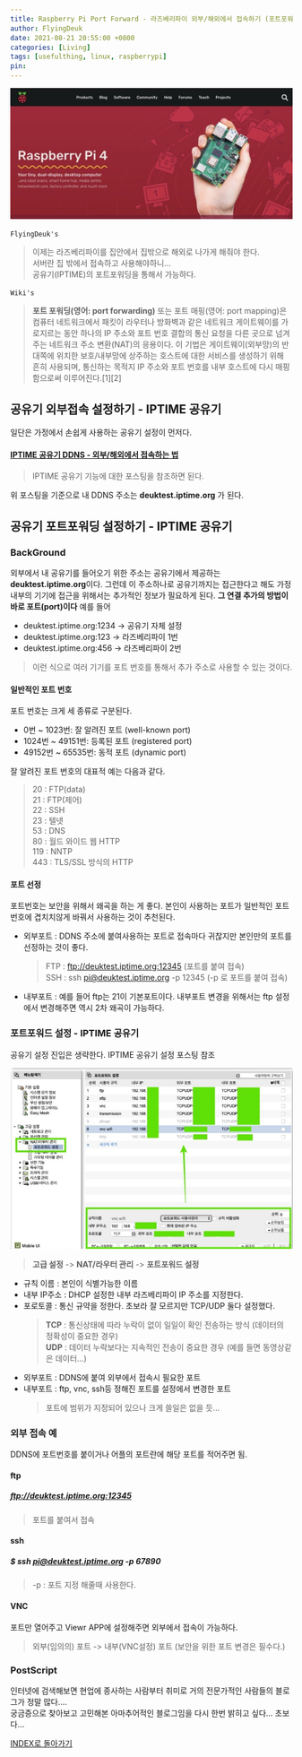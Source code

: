```yaml
---
title: Raspberry Pi Port Forward - 라즈베리파이 외부/해외에서 접속하기 (포트포워드)
author: FlyingDeuk
date: 2021-08-21 20:55:00 +0800
categories: [Living]
tags: [usefulthing, linux, raspberrypi]
pin:
---
```


![pi](/img/living/pi/pi.jpg)

`FlyingDeuk's`
> 이제는 라즈베리파이를 집안에서 집밖으로 해외로 나가게 해줘야 한다. <br>
서버란 집 밖에서 접속하고 사용해야하니...<br>
공유기(IPTIME)의 포트포워딩을 통해서 가능하다.

`Wiki's`
>**포트 포워딩(영어: port forwarding)** 또는 포트 매핑(영어: port mapping)은 컴퓨터 네트워크에서 패킷이 라우터나 방화벽과 같은 네트워크 게이트웨이를 가로지르는 동안 하나의 IP 주소와 포트 번호 결합의 통신 요청을 다른 곳으로 넘겨주는 네트워크 주소 변환(NAT)의 응용이다. 이 기법은 게이트웨이(외부망)의 반대쪽에 위치한 보호/내부망에 상주하는 호스트에 대한 서비스를 생성하기 위해 흔히 사용되며, 통신하는 목적지 IP 주소와 포트 번호를 내부 호스트에 다시 매핑함으로써 이루어진다.[1][2]

## 공유기 외부접속 설정하기 - IPTIME 공유기
일단은 가정에서 손쉽게 사용하는 공유기 설정이 먼저다.

#### [IPTIME 공유기 DDNS - 외부/해외에서 접속하는 법](/posts/IptimeSet/)
>IPTIME 공유기 기능에 대한 포스팅을 참조하면 된다.

위 포스팅을 기준으로 내 DDNS 주소는 **deuktest.iptime.org** 가 된다.

## 공유기 포트포워딩 설정하기 - IPTIME 공유기
### BackGround
외부에서 내 공유기를 들어오기 위한 주소는 공유기에서 제공하는 **deuktest.iptime.org**이다. 그런데 이 주소하나로 공유기까지는 접근한다고 해도 가정내부의 기기에 접근을 위해서는 추가적인 정보가 필요하게 된다.
**그 연결 추가의 방법이 바로 포트(port)이다**
예를 들어
- deuktest.iptime.org:1234 -> 공유기 자체 설정
- deuktest.iptime.org:123 -> 라즈베리파이 1번
- deuktest.iptime.org:456 -> 라즈베리파이 2번
>이런 식으로 여러 기기를 포트 번호를 통해서 추가 주소로 사용할 수 있는 것이다.

#### 일반적인 포트 번호
포트 번호는 크게 세 종류로 구분된다.
- 0번 ~ 1023번: 잘 알려진 포트 (well-known port)
- 1024번 ~ 49151번: 등록된 포트 (registered port)
- 49152번 ~ 65535번: 동적 포트 (dynamic port)

잘 알려진 포트 번호의 대표적 예는 다음과 같다.

>20 : FTP(data) <br>
21 : FTP(제어) <br>
22 : SSH <br>
23 : 텔넷 <br>
53 : DNS <br>
80 : 월드 와이드 웹 HTTP <br>
119 : NNTP <br>
443 : TLS/SSL 방식의 HTTP <br>

#### 포트 선정
포트번호는 보안을 위해서 왜곡을 하는 게 좋다. 본인이 사용하는 포트가 일반적인 포트번호에 겹치치않게 바꿔서 사용하는 것이 추천된다.
- 외부포트 : DDNS 주소에 붙여사용하는 포트로 접속마다 귀찮지만 본인만의 포트를 선정하는 것이 좋다.
  >FTP : ftp://deuktest.iptime.org:12345 (포트를 붙여 접속)<br>
  SSH : ssh pi@deuktest.iptime.org -p 12345 (-p 로 포트를 붙여 접속)<br>

- 내부포트 : 예를 들어 ftp는 21이 기본포트이다. 내부포트 변경을 위해서는 ftp 설정에서 변경해주면 역시 2차 왜곡이 가능하다.

### 포트포워드 설정 - IPTIME 공유기
공유기 설정 진입은 생략한다. IPTIME 공유기 설정 포스팅 참조

![port](/img/living/pi/port1.jpg)
>**고급 설정** -> **NAT/라우터 관리** -> **포트포워드 설정**

- 규칙 이름 : 본인이 식별가능한 이름
- 내부 IP주소 : DHCP 설정한 내부 라즈베리파이 IP 주소를 지정한다.
- 포로토콜 : 통신 규약을 정한다. 초보라 잘 모르지만 TCP/UDP 둘다 설정했다.
  >**TCP** : 통신상태에 따라 누락이 없이 일일이 확인 전송하는 방식 (데이터의 정확성이 중요한 경우) <br>
  **UDP** : 데이터 누락보다는 지속적인 전송이 중요한 경우 (예를 들면 동영상같은 데이터...)
- 외부포트 : DDNS에 붙여 외부에서 접속시 필요한 포트
- 내부포트 : ftp, vnc, ssh등 정해진 포트를 설정에서 변경한 포트
  >포트에 범위가 지정되어 있으나 크게 쓸일은 없을 듯...

### 외부 접속 예
DDNS에 포트번호를 붙이거나 어플의 포트란에 해당 포트를 적어주면 됨.
#### ftp
##### ftp://deuktest.iptime.org:12345
>포트를 붙여서 접속

#### ssh
##### $ ssh pi@deuktest.iptime.org -p 67890
>-p : 포트 지정 해줄때 사용한다.

#### VNC
포트만 열어주고 Viewr APP에 설정해주면 외부에서 접속이 가능하다.
>외부(임의의) 포트 -> 내부(VNC설정) 포트 (보안을 위한 포트 변경은 필수다.)

### PostScript
인터넷에 검색해보면 현업에 종사하는 사람부터 취미로 거의 전문가적인 사람들의 블로그가 정말 많다.... <br>
궁금증으로 찾아보고 고민해본 아마추어적인 블로그임을 다시 한번 밝히고 싶다... 초보다...

[INDEX로 돌아가기](/posts/RaspberryPi/)
